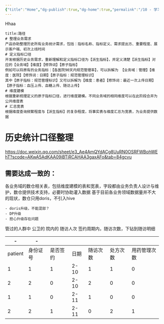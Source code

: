 ```yaml
---
{"title":"Home","dg-publish":true,"dg-home":true,"permalink":"/10 - 学习/数仓/数仓建模/","tags":["gardenEntry"],"dgPassFrontmatter":true}
---
```


Hhaa

```ad-note
title:路径
# 整理业务需求
产品协助整理历史所有业务统计需求，包括：指标名称、指标定义、需求提出方、重要程度、展示客户端、初次上线时间
# 定义指标口径
开发根据历史业务需求，重新理解和定义指标口径为【派生指标】，并定义清楚【派生指标】对应的【业务域】【维度】【修饰词】【原子指标】
例如可以将原有的业务指标：【各医院90天内规范管理率】，可以拆解为 【业务域：管理】【维度：医院】【修饰词：日期】【原子指标：规范管理标识】
其中【原子指标：规范管理标识】又可以拆解为【维度：患者】【修饰词：最近一次上传日期】【原子指标：血压上传、血糖上传、随访上传】
# 维度建模
根据重新梳理定义的原子指标口径，进行维度建模。不同业务域的相同维度可以在此阶段合并为公共维度表
# 汇总宽表
根据维度查询频繁程度与【派生指标】的复杂程度，将事实表与维度汇总为宽表，为业务提供数据
```

# 历史统计口径整理
https://doc.weixin.qq.com/sheet/e3_Ae4AmQYdACg8UuRN0OSRFWBohWEhT?scode=AKwA5AdKAA09iBTiRCAHAA3gaxAFo&tab=84gcvu


## 需要达成一致的：
各业务域的数仓相关表，包括维度建模的表和宽表，字段都由业务负责人设计与维护，数仓提供技术支持，必要时协助灌入数据
基于目前各业务领域数据量并不大的现状，数仓只用doris，不引入hive

```ad-note
- doris升级，不能混部？
- DP升级
- 担心升级存在问题
```

管过的人群中  公卫的 院内的 随访人次
签约周期内，随访次数，下钻到随访明细

| -       | -        |          |      |          |          |              |
| ------- | -------- | -------- | ---- | -------- | -------- | ------------ |
| patient | 身份证号 | 是否签约 | 日期 | 随访次数 | 处方次数 | 用药管理次数 |
| 1       | 1        | 1        | 2-10 | 1        | 1        | 0            |
| 2       | 2        | 0        | 2-10 | 2        | 0        | 0            |
| 1       | 1        | 0        | 2-11 | 1        | 0        | 0            |
| 2       | 2        | 1        | 2-11 | 0        | 2        | 1             |




